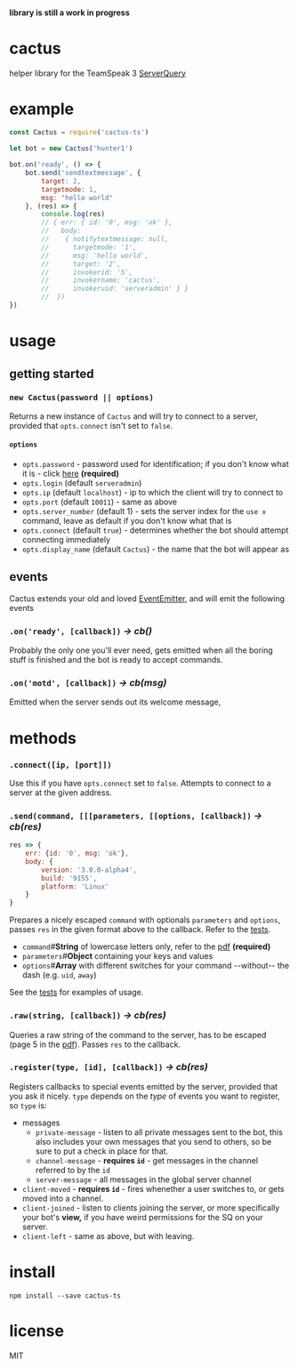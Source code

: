 #### library is still a work in progress

# cactus

helper library for the TeamSpeak 3 [ServerQuery](http://media.teamspeak.com/ts3_literature/TeamSpeak%203%20Server%20Query%20Manual.pdf)

# example

```javascript
const Cactus = require('cactus-ts')

let bot = new Cactus('hunter1')

bot.on('ready', () => {
	bot.send('sendtextmessage', {
		target: 2,
		targetmode: 1,
		msg: "hello world"
	}, (res) => {
		console.log(res)
		// { err: { id: '0', msg: 'ok' },
		//   body: 
		//    { notifytextmessage: null,
		//      targetmode: '1',
		//      msg: 'hello world',
		//      target: '2',
		//      invokerid: '5',
		//      invokername: 'cactus',
		//      invokeruid: 'serveradmin' } }
		// 	})
})
```

# usage

## getting started

### `new Cactus(password || options)`

Returns a new instance of `Cactus` and will try to connect to a server, provided that `opts.connect` isn't set to `false`.

#### `options`

- `opts.password` - password used for identification; if you don't know what it is - click [here](https://support.teamspeakusa.com/index.php?/Knowledgebase/Article/View/326/16/how-do-i-change-or-reset-the-password-of-the-serveradmin-server-query-account) **(required)**
- `opts.login` (default `serveradmin`)
- `opts.ip` (default `localhost`) - ip to which the client will try to connect to
- `opts.port` (default `10011`) - same as above
- `opts.server_number` (default 1) - sets the server index for the `use x` command, leave as default if you don't know what that is
- `opts.connect` (default `true`) - determines whether the bot should attempt connecting immediately
- `opts.display_name` (default `Cactus`) - the name that the bot will appear as

## events
Cactus extends your old and loved [EventEmitter](https://nodejs.org/api/events.html), and will emit the following events

### `.on('ready', [callback])` *-> cb()*
Probably the only one you'll ever need, gets emitted when all the boring stuff is finished and the bot is ready to accept commands.

### `.on('motd', [callback])` *-> cb(msg)*
Emitted when the server sends out its welcome message, 

# methods

### `.connect([ip, [port]])`
Use this if you have `opts.connect` set to `false`. Attempts to connect to a server at the given address.

### `.send(command, [[[parameters, [[options, [callback])` *-> cb(res)*

```js
res => {
	err: {id: '0', msg: 'ok'},
	body: {
		version: '3.0.0-alpha4',
		build: '9155',
		platform: 'Linux'
	}
}
```

Prepares a nicely escaped `command` with optionals `parameters` and `options`, passes `res` in the given format above to the callback. Refer to the [tests](https://github.com/Nikersify/cactus/blob/master/test/builder.js).
- `command`#**String** of lowercase letters only, refer to the [pdf](http://media.teamspeak.com/ts3_literature/TeamSpeak%203%20Server%20Query%20Manual.pdf) **(required)**
- `parameters`#**Object** containing your keys and values
- `options`#**Array** with different switches for your command --without-- the dash (e.g. `uid`, `away`)

See the [tests](https://github.com/Nikersify/cactus/blob/master/test/builder.js) for examples of usage.

### `.raw(string, [callback])` *-> cb(res)*
Queries a raw string of the command to the server, has to be escaped (page 5 in the [pdf](http://media.teamspeak.com/ts3_literature/TeamSpeak%203%20Server%20Query%20Manual.pdf#5)). Passes `res` to the callback.

### `.register(type, [id], [callback])` *-> cb(res)*
Registers callbacks to special events emitted by the server, provided that you ask it nicely. `type` depends on the *type* of events you want to register, so `type` is:

- messages
	- `private-message` - listen to all private messages sent to the bot, this also includes your own messages that you send to others, so be sure to put a check in place for that.
	- `channel-message` - **requires `id`** - get messages in the channel referred to by the `id`
	- `server-message` - all messages in the global server channel
- `client-moved` - **requires `id`** - fires whenether a user switches to, or gets moved into a channel.
- `client-joined` - listen to clients joining the server, or more specifically your bot's **view,** if you have weird permissions for the SQ on your server.
- `client-left` - same as above, but with leaving.

# install

`npm install --save cactus-ts`

# license

MIT
